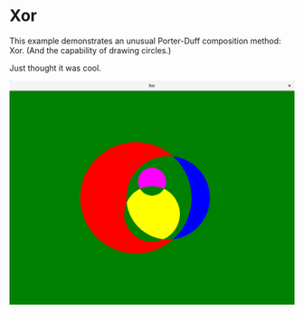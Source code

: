 # Xor

This example demonstrates an unusual Porter-Duff composition method: Xor. (And the capability of
drawing circles.)

Just thought it was cool.

![Screenshot](screenshot.png)